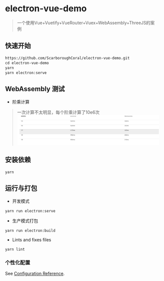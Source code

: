 # electron-vue-demo
> 一个使用Vue+Vuetify+VueRouter+Vuex+WebAssembly+ThreeJS的案例


## 快速开始
```
https://github.com/ScarboroughCoral/electron-vue-demo.git
cd electron-vue-demo
yarn
yarn electron:serve
```

## WebAssembly 测试
- 阶乘计算
> 一次计算不太明显，每个阶乘计算了10e6次
![](docs/pics/cmp.png)

## 安装依赖
```
yarn
```
## 运行与打包

- 开发模式
```
yarn run electron:serve
```

- 生产模式打包
```
yarn run electron:build
```

- Lints and fixes files
```
yarn lint
```

### 个性化配置
See [Configuration Reference](https://cli.vuejs.org/config/).

